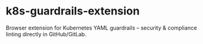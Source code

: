 # k8s-guardrails-extension
Browser extension for Kubernetes YAML guardrails – security &amp; compliance linting directly in GitHub/GitLab.
